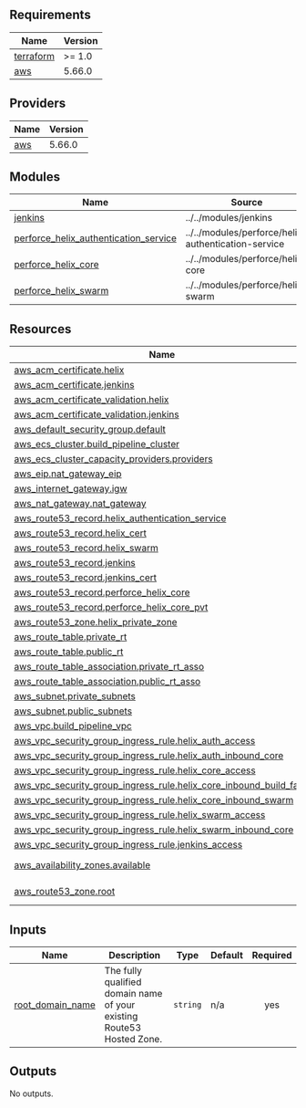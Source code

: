 <!-- BEGIN_TF_DOCS -->
## Requirements

| Name | Version |
|------|---------|
| <a name="requirement_terraform"></a> [terraform](#requirement\_terraform) | >= 1.0 |
| <a name="requirement_aws"></a> [aws](#requirement\_aws) | 5.66.0 |


## Providers

| Name | Version |
|------|---------|
| <a name="provider_aws"></a> [aws](#provider\_aws) | 5.66.0 |

## Modules

| Name | Source | Version |
|------|--------|---------|
| <a name="module_jenkins"></a> [jenkins](#module\_jenkins) | ../../modules/jenkins | n/a |
| <a name="module_perforce_helix_authentication_service"></a> [perforce\_helix\_authentication\_service](#module\_perforce\_helix\_authentication\_service) | ../../modules/perforce/helix-authentication-service | n/a |
| <a name="module_perforce_helix_core"></a> [perforce\_helix\_core](#module\_perforce\_helix\_core) | ../../modules/perforce/helix-core | n/a |
| <a name="module_perforce_helix_swarm"></a> [perforce\_helix\_swarm](#module\_perforce\_helix\_swarm) | ../../modules/perforce/helix-swarm | n/a |

## Resources

| Name | Type |
|------|------|
| [aws_acm_certificate.helix](https://registry.terraform.io/providers/hashicorp/aws/5.66.0/docs/resources/acm_certificate) | resource |
| [aws_acm_certificate.jenkins](https://registry.terraform.io/providers/hashicorp/aws/5.66.0/docs/resources/acm_certificate) | resource |
| [aws_acm_certificate_validation.helix](https://registry.terraform.io/providers/hashicorp/aws/5.66.0/docs/resources/acm_certificate_validation) | resource |
| [aws_acm_certificate_validation.jenkins](https://registry.terraform.io/providers/hashicorp/aws/5.66.0/docs/resources/acm_certificate_validation) | resource |
| [aws_default_security_group.default](https://registry.terraform.io/providers/hashicorp/aws/5.66.0/docs/resources/default_security_group) | resource |
| [aws_ecs_cluster.build_pipeline_cluster](https://registry.terraform.io/providers/hashicorp/aws/5.66.0/docs/resources/ecs_cluster) | resource |
| [aws_ecs_cluster_capacity_providers.providers](https://registry.terraform.io/providers/hashicorp/aws/5.66.0/docs/resources/ecs_cluster_capacity_providers) | resource |
| [aws_eip.nat_gateway_eip](https://registry.terraform.io/providers/hashicorp/aws/5.66.0/docs/resources/eip) | resource |
| [aws_internet_gateway.igw](https://registry.terraform.io/providers/hashicorp/aws/5.66.0/docs/resources/internet_gateway) | resource |
| [aws_nat_gateway.nat_gateway](https://registry.terraform.io/providers/hashicorp/aws/5.66.0/docs/resources/nat_gateway) | resource |
| [aws_route53_record.helix_authentication_service](https://registry.terraform.io/providers/hashicorp/aws/5.66.0/docs/resources/route53_record) | resource |
| [aws_route53_record.helix_cert](https://registry.terraform.io/providers/hashicorp/aws/5.66.0/docs/resources/route53_record) | resource |
| [aws_route53_record.helix_swarm](https://registry.terraform.io/providers/hashicorp/aws/5.66.0/docs/resources/route53_record) | resource |
| [aws_route53_record.jenkins](https://registry.terraform.io/providers/hashicorp/aws/5.66.0/docs/resources/route53_record) | resource |
| [aws_route53_record.jenkins_cert](https://registry.terraform.io/providers/hashicorp/aws/5.66.0/docs/resources/route53_record) | resource |
| [aws_route53_record.perforce_helix_core](https://registry.terraform.io/providers/hashicorp/aws/5.66.0/docs/resources/route53_record) | resource |
| [aws_route53_record.perforce_helix_core_pvt](https://registry.terraform.io/providers/hashicorp/aws/5.66.0/docs/resources/route53_record) | resource |
| [aws_route53_zone.helix_private_zone](https://registry.terraform.io/providers/hashicorp/aws/5.66.0/docs/resources/route53_zone) | resource |
| [aws_route_table.private_rt](https://registry.terraform.io/providers/hashicorp/aws/5.66.0/docs/resources/route_table) | resource |
| [aws_route_table.public_rt](https://registry.terraform.io/providers/hashicorp/aws/5.66.0/docs/resources/route_table) | resource |
| [aws_route_table_association.private_rt_asso](https://registry.terraform.io/providers/hashicorp/aws/5.66.0/docs/resources/route_table_association) | resource |
| [aws_route_table_association.public_rt_asso](https://registry.terraform.io/providers/hashicorp/aws/5.66.0/docs/resources/route_table_association) | resource |
| [aws_subnet.private_subnets](https://registry.terraform.io/providers/hashicorp/aws/5.66.0/docs/resources/subnet) | resource |
| [aws_subnet.public_subnets](https://registry.terraform.io/providers/hashicorp/aws/5.66.0/docs/resources/subnet) | resource |
| [aws_vpc.build_pipeline_vpc](https://registry.terraform.io/providers/hashicorp/aws/5.66.0/docs/resources/vpc) | resource |
| [aws_vpc_security_group_ingress_rule.helix_auth_access](https://registry.terraform.io/providers/hashicorp/aws/5.66.0/docs/resources/vpc_security_group_ingress_rule) | resource |
| [aws_vpc_security_group_ingress_rule.helix_auth_inbound_core](https://registry.terraform.io/providers/hashicorp/aws/5.66.0/docs/resources/vpc_security_group_ingress_rule) | resource |
| [aws_vpc_security_group_ingress_rule.helix_core_access](https://registry.terraform.io/providers/hashicorp/aws/5.66.0/docs/resources/vpc_security_group_ingress_rule) | resource |
| [aws_vpc_security_group_ingress_rule.helix_core_inbound_build_farm](https://registry.terraform.io/providers/hashicorp/aws/5.66.0/docs/resources/vpc_security_group_ingress_rule) | resource |
| [aws_vpc_security_group_ingress_rule.helix_core_inbound_swarm](https://registry.terraform.io/providers/hashicorp/aws/5.66.0/docs/resources/vpc_security_group_ingress_rule) | resource |
| [aws_vpc_security_group_ingress_rule.helix_swarm_access](https://registry.terraform.io/providers/hashicorp/aws/5.66.0/docs/resources/vpc_security_group_ingress_rule) | resource |
| [aws_vpc_security_group_ingress_rule.helix_swarm_inbound_core](https://registry.terraform.io/providers/hashicorp/aws/5.66.0/docs/resources/vpc_security_group_ingress_rule) | resource |
| [aws_vpc_security_group_ingress_rule.jenkins_access](https://registry.terraform.io/providers/hashicorp/aws/5.66.0/docs/resources/vpc_security_group_ingress_rule) | resource |
| [aws_availability_zones.available](https://registry.terraform.io/providers/hashicorp/aws/5.66.0/docs/data-sources/availability_zones) | data source |
| [aws_route53_zone.root](https://registry.terraform.io/providers/hashicorp/aws/5.66.0/docs/data-sources/route53_zone) | data source |

## Inputs

| Name | Description | Type | Default | Required |
|------|-------------|------|---------|:--------:|
| <a name="input_root_domain_name"></a> [root\_domain\_name](#input\_root\_domain\_name) | The fully qualified domain name of your existing Route53 Hosted Zone. | `string` | n/a | yes |

## Outputs

No outputs.
<!-- END_TF_DOCS -->
